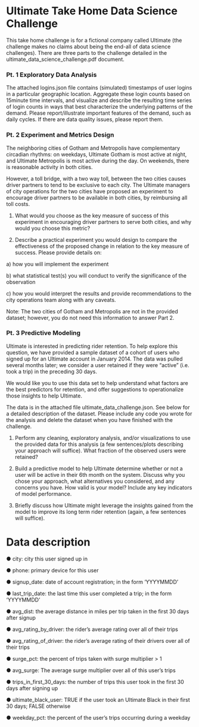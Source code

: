 # Ultimate Take Home Data Science Challenge

This take home challenge is for a fictional company called Ultimate (the challenge makes no claims about being the end-all of data science challenges). There are three parts to the challenge detailed in the ultimate_data_science_challenge.pdf document. 

### Pt. 1 Exploratory Data Analysis

The attached logins.json file contains (simulated) timestamps of user logins in a particular
geographic location. Aggregate these login counts based on 15minute time intervals, and
visualize and describe the resulting time series of login counts in ways that best characterize the
underlying patterns of the demand. Please report/illustrate important features of the demand,
such as daily cycles. If there are data quality issues, please report them.


### Pt. 2 Experiment and Metrics Design

The neighboring cities of Gotham and Metropolis have complementary circadian rhythms: on
weekdays, Ultimate Gotham is most active at night, and Ultimate Metropolis is most active
during the day. On weekends, there is reasonable activity in both cities.

However, a toll bridge, with a two way toll, between the two cities causes driver partners to tend
to be exclusive to each city. The Ultimate managers of city operations for the two cities have
proposed an experiment to encourage driver partners to be available in both cities, by
reimbursing all toll costs.

1) What would you choose as the key measure of success of this experiment in
encouraging driver partners to serve both cities, and why would you choose this metric?

2) Describe a practical experiment you would design to compare the effectiveness of the
proposed change in relation to the key measure of success. Please provide details on:

a) how you will implement the experiment

b) what statistical test(s) you will conduct to verify the significance of the
observation

c) how you would interpret the results and provide recommendations to the city
operations team along with any caveats.

Note: The two cities of Gotham and Metropolis are not in the provided dataset; however, you do
not need this information to answer Part 2.

### Pt. 3 Predictive Modeling

Ultimate is interested in predicting rider retention. To help explore this question, we have
provided a sample dataset of a cohort of users who signed up for an Ultimate account in
January 2014. The data was pulled several months later; we consider a user retained if they
were “active” (i.e. took a trip) in the preceding 30 days.

We would like you to use this data set to help understand what factors are the best predictors
for retention, and offer suggestions to operationalize those insights to help Ultimate.

The data is in the attached file ultimate_data_challenge.json. See below for a detailed
description of the dataset. Please include any code you wrote for the analysis and delete the
dataset when you have finished with the challenge.

1. Perform any cleaning, exploratory analysis, and/or visualizations to use the provided
data for this analysis (a few sentences/plots describing your approach will suffice). What
fraction of the observed users were retained?

2. Build a predictive model to help Ultimate determine whether or not a user will be active in
their 6th month on the system. Discuss why you chose your approach, what alternatives
you considered, and any concerns you have. How valid is your model? Include any key
indicators of model performance.

3. Briefly discuss how Ultimate might leverage the insights gained from the model to
improve its long term rider retention (again, a few sentences will suffice).


# Data description

● city: city this user signed up in

● phone: primary device for this user

● signup_date: date of account registration; in the form ‘YYYYMMDD’

● last_trip_date: the last time this user completed a trip; in the form ‘YYYYMMDD’

● avg_dist: the average distance in miles per trip taken in the first 30 days after signup

● avg_rating_by_driver: the rider’s average rating over all of their trips

● avg_rating_of_driver: the rider’s average rating of their drivers over all of their trips

● surge_pct: the percent of trips taken with surge multiplier > 1

● avg_surge: The average surge multiplier over all of this user’s trips

● trips_in_first_30_days: the number of trips this user took in the first 30 days after signing up

● ultimate_black_user: TRUE if the user took an Ultimate Black in their first 30 days; FALSE
otherwise

● weekday_pct: the percent of the user’s trips occurring during a weekday